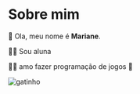 # Sobre mim

👋 Ola, meu nome é **Mariane**. 

👩‍🎓 Sou aluna

👩‍💻 amo fazer programação de jogos 🤎


![gatinho](https://media1.tenor.com/m/y2JXkY1pXkwAAAAC/cat-computer.gif)
